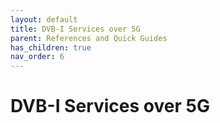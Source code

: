 ```yaml
---
layout: default
title: DVB-I Services over 5G
parent: References and Quick Guides
has_children: true
nav_order: 6
---
```


# DVB-I Services over 5G

